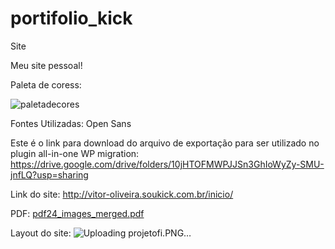 # portifolio_kick
Site

Meu site pessoal!

Paleta de coress:


![paletadecores](https://user-images.githubusercontent.com/92480034/155624537-a977755f-e18b-4958-ab9e-dd00c00f25af.png)

Fontes Utilizadas: Open Sans

Este é o link para download do arquivo de exportação para ser utilizado no plugin all-in-one WP migration:
https://drive.google.com/drive/folders/10jHTOFMWPJJSn3GhIoWyZy-SMU-jnfLQ?usp=sharing

Link do site:  http://vitor-oliveira.soukick.com.br/inicio/

PDF: [pdf24_images_merged.pdf](https://github.com/vitorsilva014/portifolio_kick/files/8367040/pdf24_images_merged.pdf)

Layout do site:
![Uploading projetofi.PNG…]()
